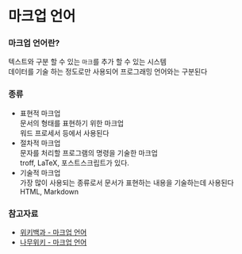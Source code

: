 # 마크업 언어

### 마크업 언어란?
텍스트와 구분 할 수 있는 `마크`를 추가 할 수 있는 시스템  
데이터를 기술 하는 정도로만 사용되어 프로그래밍 언어와는 구분된다  

### 종류
- 표현적 마크업  
문서의 형태를 표현하기 위한 마크업  
워드 프로세서 등에서 사용된다  
- 절차적 마크업  
문자를 처리할 프로그램의 명령을 기술한 마크업  
troff, LaTeX, 포스트스크립트가 있다.
- 기술적 마크업  
가장 많이 사용되는 종류로서 문서가 표현하는 내용을 기술하는데 사용된다  
HTML, Markdown  
  
### 참고자료
- [위키백과 - 마크업 언어](https://ko.wikipedia.org/wiki/%EB%A7%88%ED%81%AC%EC%97%85_%EC%96%B8%EC%96%B4)
- [나무위키 - 마크업 언어](https://namu.wiki/w/%EB%A7%88%ED%81%AC%EC%97%85%20%EC%96%B8%EC%96%B4)
